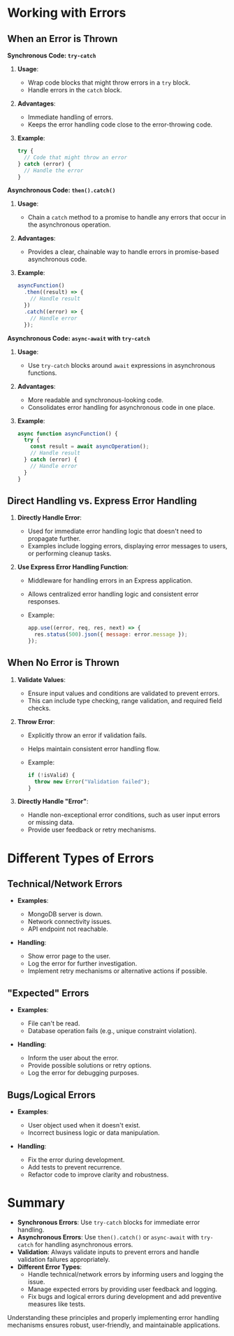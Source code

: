 # Working with Errors

## When an Error is Thrown

**Synchronous Code: `try-catch`**

1. **Usage**:

   - Wrap code blocks that might throw errors in a `try` block.
   - Handle errors in the `catch` block.

2. **Advantages**:

   - Immediate handling of errors.
   - Keeps the error handling code close to the error-throwing code.

3. **Example**:

   ```javascript
   try {
     // Code that might throw an error
   } catch (error) {
     // Handle the error
   }
   ```

**Asynchronous Code: `then().catch()`**

1. **Usage**:

   - Chain a `catch` method to a promise to handle any errors that occur in the asynchronous operation.

2. **Advantages**:

   - Provides a clear, chainable way to handle errors in promise-based asynchronous code.

3. **Example**:

   ```javascript
   asyncFunction()
     .then((result) => {
       // Handle result
     })
     .catch((error) => {
       // Handle error
     });
   ```

**Asynchronous Code: `async-await` with `try-catch`**

1. **Usage**:

   - Use `try-catch` blocks around `await` expressions in asynchronous functions.

2. **Advantages**:

   - More readable and synchronous-looking code.
   - Consolidates error handling for asynchronous code in one place.

3. **Example**:

   ```javascript
   async function asyncFunction() {
     try {
       const result = await asyncOperation();
       // Handle result
     } catch (error) {
       // Handle error
     }
   }
   ```

## Direct Handling vs. Express Error Handling

1. **Directly Handle Error**:

   - Used for immediate error handling logic that doesn't need to propagate further.
   - Examples include logging errors, displaying error messages to users, or performing cleanup tasks.

2. **Use Express Error Handling Function**:

   - Middleware for handling errors in an Express application.
   - Allows centralized error handling logic and consistent error responses.
   - Example:

     ```javascript
     app.use((error, req, res, next) => {
       res.status(500).json({ message: error.message });
     });
     ```

## When No Error is Thrown

1. **Validate Values**:

   - Ensure input values and conditions are validated to prevent errors.
   - This can include type checking, range validation, and required field checks.

2. **Throw Error**:

   - Explicitly throw an error if validation fails.
   - Helps maintain consistent error handling flow.
   - Example:

     ```javascript
     if (!isValid) {
       throw new Error("Validation failed");
     }
     ```

3. **Directly Handle "Error"**:
   - Handle non-exceptional error conditions, such as user input errors or missing data.
   - Provide user feedback or retry mechanisms.

# Different Types of Errors

## Technical/Network Errors

- **Examples**:

  - MongoDB server is down.
  - Network connectivity issues.
  - API endpoint not reachable.

- **Handling**:
  - Show error page to the user.
  - Log the error for further investigation.
  - Implement retry mechanisms or alternative actions if possible.

## "Expected" Errors

- **Examples**:

  - File can't be read.
  - Database operation fails (e.g., unique constraint violation).

- **Handling**:
  - Inform the user about the error.
  - Provide possible solutions or retry options.
  - Log the error for debugging purposes.

## Bugs/Logical Errors

- **Examples**:

  - User object used when it doesn't exist.
  - Incorrect business logic or data manipulation.

- **Handling**:
  - Fix the error during development.
  - Add tests to prevent recurrence.
  - Refactor code to improve clarity and robustness.

# Summary

- **Synchronous Errors**: Use `try-catch` blocks for immediate error handling.
- **Asynchronous Errors**: Use `then().catch()` or `async-await` with `try-catch` for handling asynchronous errors.
- **Validation**: Always validate inputs to prevent errors and handle validation failures appropriately.
- **Different Error Types**:
  - Handle technical/network errors by informing users and logging the issue.
  - Manage expected errors by providing user feedback and logging.
  - Fix bugs and logical errors during development and add preventive measures like tests.

Understanding these principles and properly implementing error handling mechanisms ensures robust, user-friendly, and maintainable applications.
